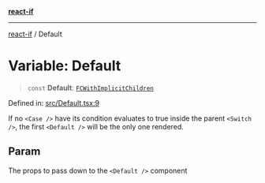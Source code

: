 [**react-if**](../README.md)

***

[react-if](../globals.md) / Default

# Variable: Default

> `const` **Default**: [`FCWithImplicitChildren`](../type-aliases/FCWithImplicitChildren.md)

Defined in: [src/Default.tsx:9](https://github.com/romac/react-if/blob/fe39a5a04590bfcea942bd643f45d49c6c55c46a/src/Default.tsx#L9)

If no `<Case />` have its condition evaluates to true inside the parent `<Switch />`,
the first `<Default />` will be the only one rendered.

## Param

The props to pass down to the `<Default />` component

